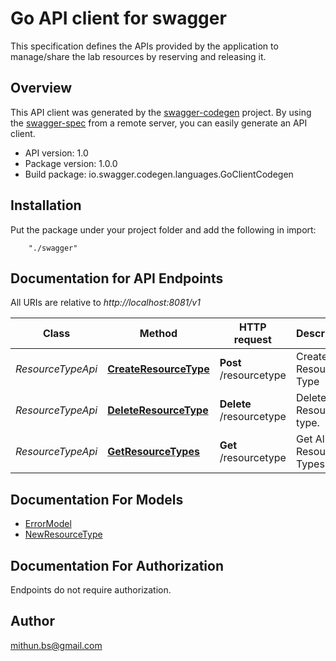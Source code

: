 # Go API client for swagger

This specification defines the APIs provided by the application to manage/share the lab resources by reserving and releasing it.

## Overview
This API client was generated by the [swagger-codegen](https://github.com/swagger-api/swagger-codegen) project.  By using the [swagger-spec](https://github.com/swagger-api/swagger-spec) from a remote server, you can easily generate an API client.

- API version: 1.0
- Package version: 1.0.0
- Build package: io.swagger.codegen.languages.GoClientCodegen

## Installation
Put the package under your project folder and add the following in import:
```
    "./swagger"
```

## Documentation for API Endpoints

All URIs are relative to *http://localhost:8081/v1*

Class | Method | HTTP request | Description
------------ | ------------- | ------------- | -------------
*ResourceTypeApi* | [**CreateResourceType**](docs/ResourceTypeApi.md#createresourcetype) | **Post** /resourcetype | Create a Resource Type
*ResourceTypeApi* | [**DeleteResourceType**](docs/ResourceTypeApi.md#deleteresourcetype) | **Delete** /resourcetype | Delete Resource type.
*ResourceTypeApi* | [**GetResourceTypes**](docs/ResourceTypeApi.md#getresourcetypes) | **Get** /resourcetype | Get All Resource Types.


## Documentation For Models

 - [ErrorModel](docs/ErrorModel.md)
 - [NewResourceType](docs/NewResourceType.md)


## Documentation For Authorization
 Endpoints do not require authorization.


## Author

mithun.bs@gmail.com

